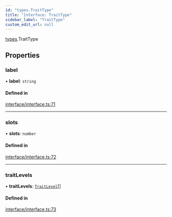```yaml
---
id: "types.TraitType"
title: "Interface: TraitType"
sidebar_label: "TraitType"
custom_edit_url: null
---
```


[types](../namespaces/types.md).TraitType

## Properties

### label

• **label**: `string`

#### Defined in

[interface/interface.ts:71](https://github.com/CityOfZion/isengard/blob/3adaf39/sdk/src/interface/interface.ts#L71)

___

### slots

• **slots**: `number`

#### Defined in

[interface/interface.ts:72](https://github.com/CityOfZion/isengard/blob/3adaf39/sdk/src/interface/interface.ts#L72)

___

### traitLevels

• **traitLevels**: [`TraitLevel`](types.TraitLevel.md)[]

#### Defined in

[interface/interface.ts:73](https://github.com/CityOfZion/isengard/blob/3adaf39/sdk/src/interface/interface.ts#L73)
